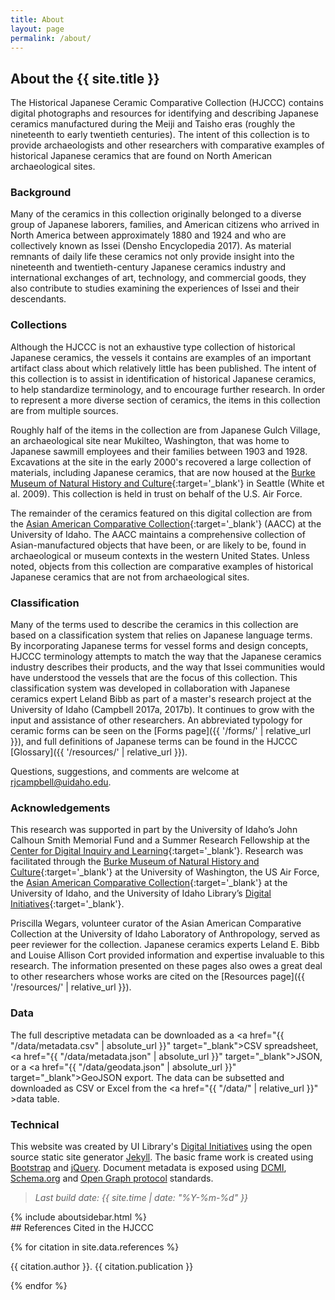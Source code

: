 ```yaml
---
title: About
layout: page
permalink: /about/
---
```

<div markdown="1" class="row">
<div markdown="1" class="col-md-8"><div markdown="1" class="py-3 px-4">

## About the {{ site.title }}

The Historical Japanese Ceramic Comparative Collection (HJCCC) contains digital photographs and resources for identifying and describing Japanese ceramics manufactured during the Meiji and Taisho eras (roughly the nineteenth to early twentieth centuries). The intent of this collection is to provide archaeologists and other researchers with comparative examples of historical Japanese ceramics that are found on North American archaeological sites.

### Background

Many of the ceramics in this collection originally belonged to a diverse group of Japanese laborers, families, and American citizens who arrived in North America between approximately 1880 and 1924 and who are collectively known as Issei (Densho Encyclopedia 2017). As material remnants of daily life these ceramics not only provide insight into the nineteenth and twentieth-century Japanese ceramics industry and international exchanges of art, technology, and commercial goods, they also contribute to studies examining the experiences of Issei and their descendants.  

### Collections

Although the HJCCC is not an exhaustive type collection of historical Japanese ceramics, the vessels it contains are examples of an important artifact class about which relatively little has been published. The intent of this collection is to assist in identification of historical Japanese ceramics, to help standardize terminology, and to encourage further research. In order to represent a more diverse section of ceramics, the items in this collection are from multiple sources. 

Roughly half of the items in the collection are from Japanese Gulch Village, an archaeological site near Mukilteo, Washington, that was home to Japanese sawmill employees and their families between 1903 and 1928. Excavations at the site in the early 2000's recovered a large collection of materials, including Japanese ceramics, that are now housed at the [Burke Museum of Natural History and Culture](http://www.burkemuseum.org/){:target='_blank'} in Seattle (White et al. 2009). This collection is held in trust on behalf of the U.S. Air Force. 

The remainder of the ceramics featured on this digital collection are from the [Asian American Comparative Collection](http://webpages.uidaho.edu/aacc/){:target='_blank'} (AACC) at the University of Idaho. The AACC maintains a comprehensive collection of Asian-manufactured objects that have been, or are likely to be, found in archaeological or museum contexts in the western United States. Unless noted, objects from this collection are comparative examples of historical Japanese ceramics that are not from archaeological sites. 

### Classification

Many of the terms used to describe the ceramics in this collection are based on a classification system that relies on Japanese language terms. By incorporating Japanese terms for vessel forms and design concepts, HJCCC terminology attempts to match the way that the Japanese ceramics industry describes their products, and the way that Issei communities would have understood the vessels that are the focus of this collection. This classification system was developed in collaboration with Japanese ceramics expert Leland Bibb as part of a master's research project at the University of Idaho (Campbell 2017a, 2017b). It continues to grow with the input and assistance of other researchers. An abbreviated typology for ceramic forms can be seen on the [Forms page]({{ '/forms/' | relative_url }}), and full definitions of Japanese terms can be found in the HJCCC [Glossary]({{ '/resources/' | relative_url }}). 

Questions, suggestions, and comments are welcome at rjcampbell@uidaho.edu.

### Acknowledgements

This research was supported in part by the University of Idaho’s John Calhoun Smith Memorial Fund and a Summer Research Fellowship at the [Center for Digital Inquiry and Learning](https://cdil.lib.uidaho.edu/){:target='_blank'}. Research was facilitated through the [Burke Museum of Natural History and Culture](http://www.burkemuseum.org/){:target='_blank'} at the University of Washington, the US Air Force, the [Asian American Comparative Collection](http://webpages.uidaho.edu/aacc/){:target='_blank'} at the University of Idaho, and the University of Idaho Library’s [Digital Initiatives](https://www.lib.uidaho.edu/digital/about.html){:target='_blank'}. 

Priscilla Wegars, volunteer curator of the Asian American Comparative Collection at the University of Idaho Laboratory of Anthropology, served as peer reviewer for the collection. 
Japanese ceramics experts Leland E. Bibb and Louise Allison Cort provided information and expertise invaluable to this research. 
The information presented on these pages also owes a great deal to other researchers whose works are cited on the [Resources page]({{ '/resources/' | relative_url }}). 

### Data

The full descriptive metadata can be downloaded as a <a href="{{ "/data/metadata.csv" | absolute_url }}" target="_blank">CSV spreadsheet</a>, <a href="{{ "/data/metadata.json" | absolute_url }}" target="_blank">JSON</a>, or a <a href="{{ "/data/geodata.json" | absolute_url }}" target="_blank">GeoJSON</a> export.
The data can be subsetted and downloaded as CSV or Excel from the <a href="{{ "/data/" | relative_url }}" >data table</a>.

### Technical

This website was created by UI Library's [Digital Initiatives](https://www.lib.uidaho.edu/digital/) using the open source static site generator [Jekyll](https://jekyllrb.com/).
The basic frame work is created using [Bootstrap](https://getbootstrap.com/) and [jQuery](https://jquery.com/).
Document metadata is exposed using [DCMI](http://dublincore.org/), [Schema.org](http://schema.org) and [Open Graph protocol](http://ogp.me/) standards.

> *Last build date: {{ site.time | date: "%Y-%m-%d" }}*


</div></div>
{% include aboutsidebar.html %}
</div><div markdown="1" class="row">
<div markdown="1" class="col-md-12 pl-4">
## References Cited in the HJCCC

{% for citation in site.data.references %}
<p class="hangingindent">{{ citation.author }}. {{ citation.publication }}</p>
{% endfor %}
</div></div>
